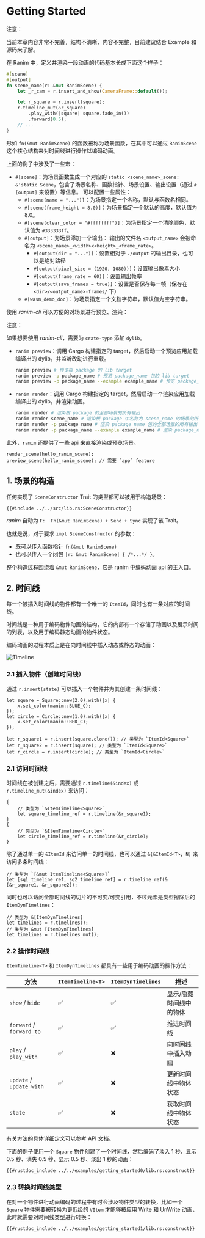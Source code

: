 # Getting Started

<div class="warning">

注意：

当前本章内容非常不完善，结构不清晰、内容不完整，目前建议结合 Example 和源码来了解。

</div>

在 Ranim 中，定义并渲染一段动画的代码基本长成下面这个样子：

```rust
#[scene]
#[output]
fn scene_name(r: &mut RanimScene) {
    let _r_cam = r.insert_and_show(CameraFrame::default());

    let r_square = r.insert(square);
    r.timeline_mut(&r_square)
        .play_with(|square| square.fade_in())
        .forward(0.5);
    // ...
}
```

形如 `fn(&mut RanimScene)` 的函数被称为场景函数，在其中可以通过 `RanimScene` 这个核心结构来对时间线进行操作以编码动画。

上面的例子中涉及了一些宏：

- `#[scene]`：为场景函数生成一个对应的 `static <scene_name>_scene: &'static Scene`，包含了场景名称、函数指针、场景设置、输出设置（通过 `#[output]` 来设置）等信息。
  可以配置一些属性：
  - `#[scene(name = "...")]`：为场景指定一个名称，默认与函数名相同。
  - `#[scene(frame_height = 8.0)]`：为场景指定一个默认的高度，默认值为 8.0。
  - `#[scene(clear_color = "#ffffffff")]`：为场景指定一个清除颜色，默认值为 `#333333ff`。
  - `#[output]`：为场景添加一个输出：
    输出的文件名 `<output_name>` 会被命名为 `<scene_name>_<width>x<height>_<frame_rate>`。
    - `#[output(dir = "...")]`：设置相对于 `./output` 的输出目录，也可以是绝对路径
    - `#[output(pixel_size = (1920, 1080))]`：设置输出像素大小
    - `#[output(frame_rate = 60)]`：设置输出帧率
    - `#[output(save_frames = true)]`：设置是否保存每一帧（保存在 `<dir>/<output_name>-frames/` 下）
  - `#[wasm_demo_doc]`：为场景指定一个文档字符串，默认值为空字符串。

使用 *ranim-cli* 可以方便的对场景进行预览、渲染：
<div class="warning">
注意：

如果想要使用 *ranim-cli*，需要为 `crate-type` 添加 `dylib`。
</div>

- `ranim preview`：调用 Cargo 构建指定的 target，然后启动一个预览应用加载编译出的 dylib，并监听改动进行重载。

  ```bash
  ranim preview # 预览根 package 的 lib target
  ranim preview -p package_name # 预览 package_name 包的 lib target
  ranim preview -p package_name --example example_name # 预览 package_name 包的 example_name 示例
  ```

- `ranim render`：调用 Cargo 构建指定的 target，然后启动一个渲染应用加载编译出的 dylib，并渲染动画。

  ```bash
  ranim render # 渲染根 package 的全部场景的所有输出
  ranim render scene_name # 渲染根 package 中名称为 scene_name 的场景的所有输出
  ranim render -p package_name # 渲染 package_name 包的全部场景的所有输出
  ranim render -p package_name --example example_name # 渲染 package_name 包的 example_name 示例中的全部场景的所有输出
  ```

此外，`ranim` 还提供了一些 api 来直接渲染或预览场景。

```rust,ignore
render_scene(hello_ranim_scene);
preview_scene(hello_ranim_scene); // 需要 `app` feature
```

## 1. 场景的构造

任何实现了 `SceneConstructor` Trait 的类型都可以被用于构造场景：

```rust,ignore
{{#include ../../src/lib.rs:SceneConstructor}}
```

*ranim* 自动为 `F:  Fn(&mut RanimScene) + Send + Sync` 实现了该 Trait。

也就是说，对于要求 `impl SceneConstructor` 的参数：
- 既可以传入函数指针 `fn(&mut RanimScene)`
- 也可以传入一个闭包 `|r: &mut RanimScene| { /*...*/ }`。

整个构造过程围绕着 `&mut RanimScene`，它是 ranim 中编码动画 api 的主入口。

## 2. 时间线

每一个被插入时间线的物件都有一个唯一的 `ItemId`，同时也有一条对应的时间线。

时间线是一种用于编码物件动画的结构，它的内部有一个存储了动画以及展示时间的列表，以及用于编码静态动画的物件状态。

编码动画的过程本质上是在向时间线中插入动态或静态的动画：

![Timeline](timeline.png)

### 2.1 插入物件（创建时间线）

通过 `r.insert(state)` 可以插入一个物件并为其创建一条时间线：

```rust,ignore
let square = Square::new(2.0).with(|x| {
    x.set_color(manim::BLUE_C);
});
let circle = Circle::new(1.0).with(|x| {
    x.set_color(manim::RED_C);
});

let r_square1 = r.insert(square.clone()); // 类型为 `ItemId<Square>`
let r_square2 = r.insert(square); // 类型为 `ItemId<Square>`
let r_circle = r.insert(circle); // 类型为 `ItemId<Circle>`
```

### 2.1 访问时间线

时间线在被创建之后，需要通过 `r.timeline(&index)` 或 `r.timeline_mut(&index)` 来访问：

```rust,ignore
{
    // 类型为 `&ItemTimeline<Square>`
    let square_timeline_ref = r.timeline(&r_square1);
}
{
    // 类型为 `&ItemTimeline<Circle>`
    let circle_timeline_ref = r.timeline(&r_circle);
}
```

除了通过单一的 `&ItemId` 来访问单一的时间线，也可以通过 `&[&ItemId<T>; N]` 来访问多条时间线：

```rust,ignore
// 类型为 `[&mut ItemTimeline<Square>]`
let [sq1_timeline_ref, sq2_timeline_ref] = r.timeline_ref(&[&r_square1, &r_square2]);
```

同时也可以访问全部时间线的切片的不可变/可变引用，不过元素是类型擦除后的 `ItemDynTimelines`：

```rust,ignore
// 类型为 &[ItemDynTimelines]
let timelines = r.timelines();
// 类型为 &mut [ItemDynTimelines]
let timelines = r.timelines_mut();
```

### 2.2 操作时间线

`ItemTimeline<T>` 和 `ItemDynTimelines` 都具有一些用于编码动画的操作方法：

| 方法                     | `ItemTimeline<T>` | `ItemDynTimelines` | 描述                    |
| ------------------------ | ----------------- | ------------------ | ----------------------- |
| `show` / `hide`          | ✅                | ✅                 | 显示/隐藏时间线中的物体 |
| `forward` / `forward_to` | ✅                | ✅                 | 推进时间线              |
| `play` / `play_with`     | ✅                | ❌                 | 向时间线中插入动画      |
| `update` / `update_with` | ✅                | ❌                 | 更新时间线中物体状态    |
| `state`                  | ✅                | ❌                 | 获取时间线中物体状态    |

有关方法的具体详细定义可以参考 API 文档。

下面的例子使用一个 `Square` 物件创建了一个时间线，然后编码了淡入 1 秒、显示 0.5 秒、消失 0.5 秒、显示 0.5 秒、淡出 1 秒的动画：

```rust,ignore
{{#rustdoc_include ../../examples/getting_started0/lib.rs:construct}}
```

### 2.3 转换时间线类型

在对一个物件进行动画编码的过程中有时会涉及物件类型的转换，比如一个 `Square` 物件需要被转换为更低级的 `VItem` 才能够被应用 Write 和 UnWrite 动画，
此时就需要对时间线类型进行转换：

```rust,ignore
{{#rustdoc_include ../../examples/getting_started1/lib.rs:construct}}
```
